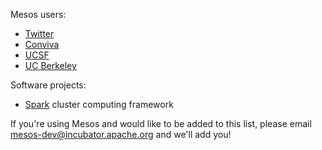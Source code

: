 Mesos users:

* [Twitter](http://www.twitter.com)
* [Conviva](http://www.conviva.com)
* [UCSF](http://www.ucsf.edu)
* [UC Berkeley](http://www.berkeley.edu)

Software projects:

* [Spark](http://www.spark-project.org) cluster computing framework

If you're using Mesos and would like to be added to this list, please email mesos-dev@incubator.apache.org and we'll add you!
